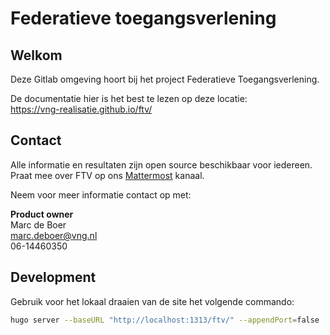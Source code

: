 # Federatieve toegangsverlening

## Welkom
Deze Gitlab omgeving hoort bij het project Federatieve Toegangsverlening. 

De documentatie hier is het best te lezen op deze locatie:<br>
https://vng-realisatie.github.io/ftv/

## Contact

Alle informatie en resultaten zijn open source beschikbaar voor iedereen.
Praat mee over FTV op ons [Mattermost](https://digilab.overheid.nl/chat/digilab/channels/federatieve-toegangsverlening) kanaal.

Neem voor meer informatie contact op met:

**Product owner**  
Marc de Boer  
[marc.deboer@vng.nl](mailto:marc.deboer@vng.nl)  
06-14460350

## Development
Gebruik voor het lokaal draaien van de site het volgende commando:

```bash
hugo server --baseURL "http://localhost:1313/ftv/" --appendPort=false
```